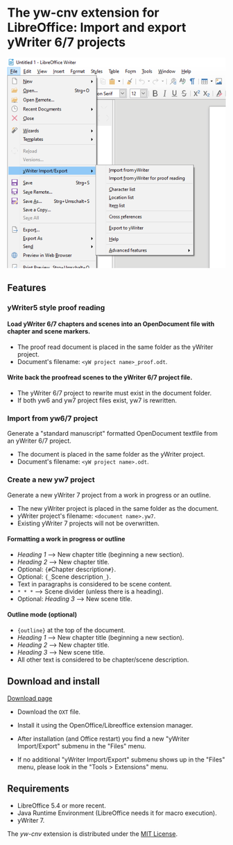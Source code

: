 # The yw-cnv extension for LibreOffice: Import and export yWriter 6/7 projects 

![Screenshot: Menu in LibreOffice](https://raw.githubusercontent.com/peter88213/yw-cnv/master/docs/Screenshots/lo_menu.png)

## Features

### yWriter5 style proof reading

#### Load yWriter 6/7 chapters and scenes into an OpenDocument file with chapter and scene markers. 

* The proof read document is placed in the same folder as the yWriter project.
* Document's filename: `<yW project name>_proof.odt`.

#### Write back the proofread scenes to the yWriter 6/7 project file.

* The yWriter 6/7 project to rewrite must exist in the document folder.
* If both yw6 and yw7 project files exist, yw7 is rewritten. 

### Import from yw6/7 project 

Generate a "standard manuscript" formatted OpenDocument textfile from an yWriter 6/7 project.

* The document is placed in the same folder as the yWriter project.
* Document's filename: `<yW project name>.odt`.


### Create a new yw7 project 

Generate a new yWriter 7 project from a work in progress or an outline.

* The new yWriter project is placed in the same folder as the document.
* yWriter project's filename: `<document name>.yw7`.
* Existing yWriter 7 projects will not be overwritten.


#### Formatting a work in progress or outline

* _Heading 1_  -->  New chapter title (beginning a new section).
* _Heading 2_  -->  New chapter title.
* Optional: `{#`Chapter description`#}`.
* Optional: `{_`Scene description`_}`.
* Text in paragraphs is considered to be scene content.
* `* * *`  -->  Scene divider (unless there is a heading).
* Optional: _Heading 3_  -->  New scene title.

#### Outline mode (optional)

* `{outline}` at the top of the document.
* _Heading 1_  -->  New chapter title (beginning a new section).
* _Heading 2_  -->  New chapter title.
* _Heading 3_  -->  New scene title.
* All other text is considered to be chapter/scene description.
 
## Download and install

[Download page](https://github.com/peter88213/yw-cnv/releases/latest)

* Download the `OXT` file.

* Install it using the OpenOffice/Libreoffice extension manager.

* After installation (and Office restart) you find a new "yWriter Import/Export" submenu in the "Files" menu.

* If no additional "yWriter Import/Export" submenu shows up in the "Files" menu, please look in the "Tools > Extensions" menu.

## Requirements

* LibreOffice 5.4 or more recent.
* Java Runtime Environment (LibreOffice needs it for macro execution).
* yWriter 7. 

The  _yw-cnv_  extension is distributed under the [MIT License](http://www.opensource.org/licenses/mit-license.php).
